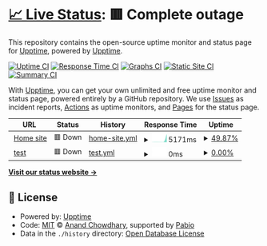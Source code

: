 # [📈 Live Status](https://upptime.github.io/upptime): <!--live status--> **🟥 Complete outage**

This repository contains the open-source uptime monitor and status page for [Upptime](https://upptime.js.org), powered by [Upptime](https://github.com/upptime/upptime).

[![Uptime CI](https://github.com/MakashiDev/uptime/workflows/Uptime%20CI/badge.svg)](https://github.com/MakashiDev/uptime/actions?query=workflow%3A%22Uptime+CI%22)
[![Response Time CI](https://github.com/MakashiDev/uptime/workflows/Response%20Time%20CI/badge.svg)](https://github.com/MakashiDev/uptime/actions?query=workflow%3A%22Response+Time+CI%22)
[![Graphs CI](https://github.com/MakashiDev/uptime/workflows/Graphs%20CI/badge.svg)](https://github.com/MakashiDev/uptime/actions?query=workflow%3A%22Graphs+CI%22)
[![Static Site CI](https://github.com/MakashiDev/uptime/workflows/Static%20Site%20CI/badge.svg)](https://github.com/MakashiDev/uptime/actions?query=workflow%3A%22Static+Site+CI%22)
[![Summary CI](https://github.com/MakashiDev/uptime/workflows/Summary%20CI/badge.svg)](https://github.com/MakashiDev/uptime/actions?query=workflow%3A%22Summary+CI%22)

With [Upptime](https://upptime.js.org), you can get your own unlimited and free uptime monitor and status page, powered entirely by a GitHub repository. We use [Issues](https://github.com/upptime/upptime/issues) as incident reports, [Actions](https://github.com/MakashiDev/uptime/actions) as uptime monitors, and [Pages](https://upptime.github.io/upptime) for the status page.

<!--start: status pages-->
<!-- This summary is generated by Upptime (https://github.com/upptime/upptime) -->
<!-- Do not edit this manually, your changes will be overwritten -->
<!-- prettier-ignore -->
| URL | Status | History | Response Time | Uptime |
| --- | ------ | ------- | ------------- | ------ |
| <img alt="" src="https://icons.duckduckgo.com/ip3/christianfurr.dev.ico" height="13"> [Home site](https://christianfurr.dev/) | 🟥 Down | [home-site.yml](https://github.com/MakashiDev/uptime/commits/HEAD/history/home-site.yml) | <details><summary><img alt="Response time graph" src="./graphs/home-site/response-time-week.png" height="20"> 5171ms</summary><br><a href="https://MakashiDev.github.io/uptime/history/home-site"><img alt="Response time 1273" src="https://img.shields.io/endpoint?url=https%3A%2F%2Fraw.githubusercontent.com%2FMakashiDev%2Fuptime%2FHEAD%2Fapi%2Fhome-site%2Fresponse-time.json"></a><br><a href="https://MakashiDev.github.io/uptime/history/home-site"><img alt="24-hour response time 0" src="https://img.shields.io/endpoint?url=https%3A%2F%2Fraw.githubusercontent.com%2FMakashiDev%2Fuptime%2FHEAD%2Fapi%2Fhome-site%2Fresponse-time-day.json"></a><br><a href="https://MakashiDev.github.io/uptime/history/home-site"><img alt="7-day response time 5171" src="https://img.shields.io/endpoint?url=https%3A%2F%2Fraw.githubusercontent.com%2FMakashiDev%2Fuptime%2FHEAD%2Fapi%2Fhome-site%2Fresponse-time-week.json"></a><br><a href="https://MakashiDev.github.io/uptime/history/home-site"><img alt="30-day response time 1002" src="https://img.shields.io/endpoint?url=https%3A%2F%2Fraw.githubusercontent.com%2FMakashiDev%2Fuptime%2FHEAD%2Fapi%2Fhome-site%2Fresponse-time-month.json"></a><br><a href="https://MakashiDev.github.io/uptime/history/home-site"><img alt="1-year response time 1273" src="https://img.shields.io/endpoint?url=https%3A%2F%2Fraw.githubusercontent.com%2FMakashiDev%2Fuptime%2FHEAD%2Fapi%2Fhome-site%2Fresponse-time-year.json"></a></details> | <details><summary><a href="https://MakashiDev.github.io/uptime/history/home-site">49.87%</a></summary><a href="https://MakashiDev.github.io/uptime/history/home-site"><img alt="All-time uptime 44.69%" src="https://img.shields.io/endpoint?url=https%3A%2F%2Fraw.githubusercontent.com%2FMakashiDev%2Fuptime%2FHEAD%2Fapi%2Fhome-site%2Fuptime.json"></a><br><a href="https://MakashiDev.github.io/uptime/history/home-site"><img alt="24-hour uptime 0.00%" src="https://img.shields.io/endpoint?url=https%3A%2F%2Fraw.githubusercontent.com%2FMakashiDev%2Fuptime%2FHEAD%2Fapi%2Fhome-site%2Fuptime-day.json"></a><br><a href="https://MakashiDev.github.io/uptime/history/home-site"><img alt="7-day uptime 49.87%" src="https://img.shields.io/endpoint?url=https%3A%2F%2Fraw.githubusercontent.com%2FMakashiDev%2Fuptime%2FHEAD%2Fapi%2Fhome-site%2Fuptime-week.json"></a><br><a href="https://MakashiDev.github.io/uptime/history/home-site"><img alt="30-day uptime 88.46%" src="https://img.shields.io/endpoint?url=https%3A%2F%2Fraw.githubusercontent.com%2FMakashiDev%2Fuptime%2FHEAD%2Fapi%2Fhome-site%2Fuptime-month.json"></a><br><a href="https://MakashiDev.github.io/uptime/history/home-site"><img alt="1-year uptime 44.69%" src="https://img.shields.io/endpoint?url=https%3A%2F%2Fraw.githubusercontent.com%2FMakashiDev%2Fuptime%2FHEAD%2Fapi%2Fhome-site%2Fuptime-year.json"></a></details>
| <img alt="" src="https://icons.duckduckgo.com/ip3/google.com.ico" height="13"> [test](https://google.com) | 🟥 Down | [test.yml](https://github.com/MakashiDev/uptime/commits/HEAD/history/test.yml) | <details><summary><img alt="Response time graph" src="./graphs/test/response-time-week.png" height="20"> 0ms</summary><br><a href="https://MakashiDev.github.io/uptime/history/test"><img alt="Response time 175" src="https://img.shields.io/endpoint?url=https%3A%2F%2Fraw.githubusercontent.com%2FMakashiDev%2Fuptime%2FHEAD%2Fapi%2Ftest%2Fresponse-time.json"></a><br><a href="https://MakashiDev.github.io/uptime/history/test"><img alt="24-hour response time 0" src="https://img.shields.io/endpoint?url=https%3A%2F%2Fraw.githubusercontent.com%2FMakashiDev%2Fuptime%2FHEAD%2Fapi%2Ftest%2Fresponse-time-day.json"></a><br><a href="https://MakashiDev.github.io/uptime/history/test"><img alt="7-day response time 0" src="https://img.shields.io/endpoint?url=https%3A%2F%2Fraw.githubusercontent.com%2FMakashiDev%2Fuptime%2FHEAD%2Fapi%2Ftest%2Fresponse-time-week.json"></a><br><a href="https://MakashiDev.github.io/uptime/history/test"><img alt="30-day response time 0" src="https://img.shields.io/endpoint?url=https%3A%2F%2Fraw.githubusercontent.com%2FMakashiDev%2Fuptime%2FHEAD%2Fapi%2Ftest%2Fresponse-time-month.json"></a><br><a href="https://MakashiDev.github.io/uptime/history/test"><img alt="1-year response time 175" src="https://img.shields.io/endpoint?url=https%3A%2F%2Fraw.githubusercontent.com%2FMakashiDev%2Fuptime%2FHEAD%2Fapi%2Ftest%2Fresponse-time-year.json"></a></details> | <details><summary><a href="https://MakashiDev.github.io/uptime/history/test">0.00%</a></summary><a href="https://MakashiDev.github.io/uptime/history/test"><img alt="All-time uptime 0.83%" src="https://img.shields.io/endpoint?url=https%3A%2F%2Fraw.githubusercontent.com%2FMakashiDev%2Fuptime%2FHEAD%2Fapi%2Ftest%2Fuptime.json"></a><br><a href="https://MakashiDev.github.io/uptime/history/test"><img alt="24-hour uptime 0.00%" src="https://img.shields.io/endpoint?url=https%3A%2F%2Fraw.githubusercontent.com%2FMakashiDev%2Fuptime%2FHEAD%2Fapi%2Ftest%2Fuptime-day.json"></a><br><a href="https://MakashiDev.github.io/uptime/history/test"><img alt="7-day uptime 0.00%" src="https://img.shields.io/endpoint?url=https%3A%2F%2Fraw.githubusercontent.com%2FMakashiDev%2Fuptime%2FHEAD%2Fapi%2Ftest%2Fuptime-week.json"></a><br><a href="https://MakashiDev.github.io/uptime/history/test"><img alt="30-day uptime 1.38%" src="https://img.shields.io/endpoint?url=https%3A%2F%2Fraw.githubusercontent.com%2FMakashiDev%2Fuptime%2FHEAD%2Fapi%2Ftest%2Fuptime-month.json"></a><br><a href="https://MakashiDev.github.io/uptime/history/test"><img alt="1-year uptime 0.83%" src="https://img.shields.io/endpoint?url=https%3A%2F%2Fraw.githubusercontent.com%2FMakashiDev%2Fuptime%2FHEAD%2Fapi%2Ftest%2Fuptime-year.json"></a></details>

<!--end: status pages-->

[**Visit our status website →**](https://upptime.github.io/upptime)

## 📄 License

- Powered by: [Upptime](https://github.com/upptime/upptime)
- Code: [MIT](./LICENSE) © [Anand Chowdhary](https://anandchowdhary.com), supported by [Pabio](https://pabio.com)
- Data in the `./history` directory: [Open Database License](https://opendatacommons.org/licenses/odbl/1-0/)

